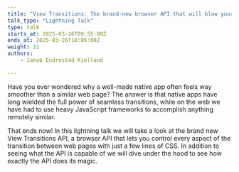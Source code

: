 ```yaml
---
title: "View Transitions: The brand-new browser API that will blow your mind"
talk_type: "Lightning Talk"
type: talk
starts_at: 2025-03-26T09:55:00Z
ends_at: 2025-03-26T10:05:00Z
weight: 11
authors:
    - Jakob Endrestad Kielland

---
```

Have you ever wondered why a well-made native app often feels way smoother than a similar web page? The answer is that native apps have long wielded the full power of seamless transitions, while on the web we have had to use heavy JavaScript frameworks to accomplish anything remotely similar.

That ends now! In this lightning talk we will take a look at the brand new View Transitions API, a browser API that lets you control every aspect of the transition between web pages with just a few lines of CSS. In addition to seeing what the API is capable of we will dive under the hood to see how exactly the API does its magic.
